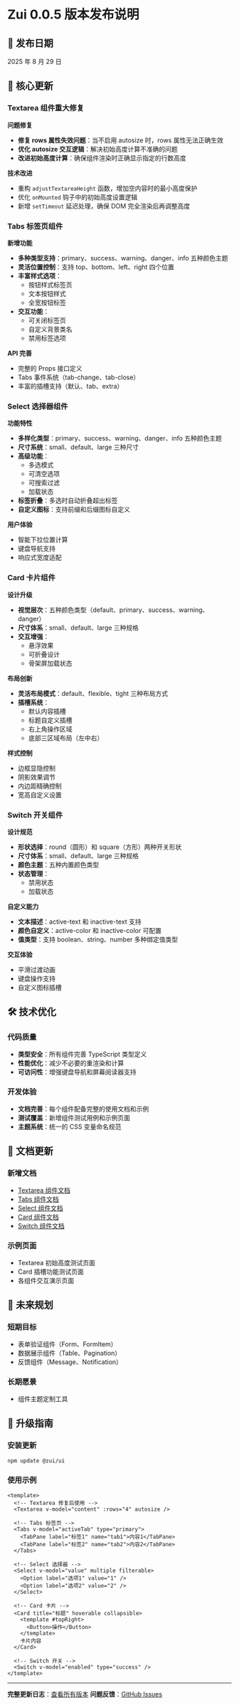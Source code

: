 # Zui 0.0.5 版本发布说明

## 🎉 发布日期

2025 年 8 月 29 日

## 🚀 核心更新

### Textarea 组件重大修复

**问题修复**

- **修复 rows 属性失效问题**：当不启用 autosize 时，rows 属性无法正确生效
- **优化 autosize 交互逻辑**：解决初始高度计算不准确的问题
- **改进初始高度计算**：确保组件渲染时正确显示指定的行数高度

**技术改进**

- 重构 `adjustTextareaHeight` 函数，增加空内容时的最小高度保护
- 优化 `onMounted` 钩子中的初始高度设置逻辑
- 新增 `setTimeout` 延迟处理，确保 DOM 完全渲染后再调整高度

### Tabs 标签页组件

**新增功能**

- **多种类型支持**：primary、success、warning、danger、info 五种颜色主题
- **灵活位置控制**：支持 top、bottom、left、right 四个位置
- **丰富样式选项**：
  - 按钮样式标签页
  - 文本按钮样式
  - 全宽按钮标签
- **交互功能**：
  - 可关闭标签页
  - 自定义背景类名
  - 禁用标签选项

**API 完善**

- 完整的 Props 接口定义
- Tabs 事件系统（tab-change、tab-close）
- 丰富的插槽支持（默认、tab、extra）

### Select 选择器组件

**功能特性**

- **多样化类型**：primary、success、warning、danger、info 五种颜色主题
- **尺寸系统**：small、default、large 三种尺寸
- **高级功能**：
  - 多选模式
  - 可清空选项
  - 可搜索过滤
  - 加载状态
- **标签折叠**：多选时自动折叠超出标签
- **自定义图标**：支持前缀和后缀图标自定义

**用户体验**

- 智能下拉位置计算
- 键盘导航支持
- 响应式宽度适配

### Card 卡片组件

**设计升级**

- **视觉层次**：五种颜色类型（default、primary、success、warning、danger）
- **尺寸体系**：small、default、large 三种规格
- **交互增强**：
  - 悬浮效果
  - 可折叠设计
  - 骨架屏加载状态

**布局创新**

- **灵活布局模式**：default、flexible、tight 三种布局方式
- **插槽系统**：
  - 默认内容插槽
  - 标题自定义插槽
  - 右上角操作区域
  - 底部三区域布局（左中右）

**样式控制**

- 边框显隐控制
- 阴影效果调节
- 内边距精确控制
- 宽高自定义设置

### Switch 开关组件

**设计规范**

- **形状选择**：round（圆形）和 square（方形）两种开关形状
- **尺寸体系**：small、default、large 三种规格
- **颜色主题**：五种内置颜色类型
- **状态管理**：
  - 禁用状态
  - 加载状态

**自定义能力**

- **文本描述**：active-text 和 inactive-text 支持
- **颜色自定义**：active-color 和 inactive-color 可配置
- **值类型**：支持 boolean、string、number 多种绑定值类型

**交互体验**

- 平滑过渡动画
- 键盘操作支持
- 自定义图标插槽

## 🛠️ 技术优化

### 代码质量

- **类型安全**：所有组件完善 TypeScript 类型定义
- **性能优化**：减少不必要的重渲染和计算
- **可访问性**：增强键盘导航和屏幕阅读器支持

### 开发体验

- **文档完善**：每个组件配备完整的使用文档和示例
- **测试覆盖**：新增组件测试用例和示例页面
- **主题系统**：统一的 CSS 变量命名规范

## 📖 文档更新

### 新增文档

- [Textarea 组件文档](/components/Textarea)
- [Tabs 组件文档](/components/Tabs)
- [Select 组件文档](/components/Select)
- [Card 组件文档](/components/Card)
- [Switch 组件文档](/components/Switch)

### 示例页面

- Textarea 初始高度测试页面
- Card 插槽功能测试页面
- 各组件交互演示页面

## 🔮 未来规划

### 短期目标

- 表单验证组件（Form、FormItem）
- 数据展示组件（Table、Pagination）
- 反馈组件（Message、Notification）

### 长期愿景

- 组件主题定制工具

## 🎯 升级指南

### 安装更新

```bash
npm update @zui/ui
```

### 使用示例

```vue
<template>
  <!-- Textarea 修复后使用 -->
  <Textarea v-model="content" :rows="4" autosize />

  <!-- Tabs 标签页 -->
  <Tabs v-model="activeTab" type="primary">
    <TabPane label="标签1" name="tab1">内容1</TabPane>
    <TabPane label="标签2" name="tab2">内容2</TabPane>
  </Tabs>

  <!-- Select 选择器 -->
  <Select v-model="value" multiple filterable>
    <Option label="选项1" value="1" />
    <Option label="选项2" value="2" />
  </Select>

  <!-- Card 卡片 -->
  <Card title="标题" hoverable collapsible>
    <template #topRight>
      <Button>操作</Button>
    </template>
    卡片内容
  </Card>

  <!-- Switch 开关 -->
  <Switch v-model="enabled" type="success" />
</template>
```

---

**完整更新日志**：[查看所有版本](/update)
**问题反馈**：[GitHub Issues](https://github.com/zshunxinz/zui/issues)
